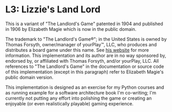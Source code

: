 # L3: Lizzie's Land Lord

This is a variant of "The Landlord's Game" patented in 1904 and
published in 1906 by Elizabeth Magie which is now in the public domain.

The trademark to "The Landlord's Game®"; in the United States is owned
by Thomas Forsyth, owner/manager of yourPlay™, LLC, who produces and
distributes a board game under this name. See [his
website](https://landlordsgame.info/) for more information. This
implementation and its author are in no way sponsored by, endorsed by,
or affiliated with Thomas Forsyth, and/or yourPlay, LLC. All references
to "The Landlord's Game" in the documentation or source code of this
implementation (except in this paragraph) refer to Elizabeth Magie's
public domain version.

This implementation is designed as an exercise for my Python courses and
as running example for a software architecture book I'm co-writing; I'm
currently not putting any effort into polishing the game or creating an
enjoyable (or even realistically playable) gaming experience.
